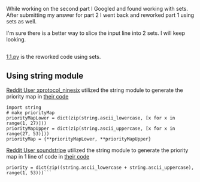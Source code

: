 While working on the second part I Googled and found working with sets. After submitting my answer for part 2 I went back and reworked part 1 using sets as well. 

I'm sure there is a better way to slice the input line into 2 sets. I will keep looking. 
##
[1.1.py](2022/Day3/1.1.py) is the reworked code using sets.  

## Using string module
[Reddit User xprotocol_ninesix](https://www.reddit.com/user/xprotocol_ninesix/) utilized the string module to generate the priority map in [their code](https://www.reddit.com/r/adventofcode/comments/zb865p/comment/iyuc2dc/?utm_source=share&utm_medium=web2x&context=3)

```
import string
# make priorityMap
priorityMapLower = dict(zip(string.ascii_lowercase, [x for x in range(1, 27)]))
priorityMapUpper = dict(zip(string.ascii_uppercase, [x for x in range(27, 53)]))
priorityMap = {**priorityMapLower, **priorityMapUpper}
```

[Reddit User soundstripe](https://www.reddit.com/user/soundstripe/) utilized the string module to generate the priority map in 1 line of code in [their code](https://www.reddit.com/r/adventofcode/comments/zb865p/comment/iyub5ob/?utm_source=share&utm_medium=web2x&context=3)
```import string
priority = dict(zip((string.ascii_lowercase + string.ascii_uppercase), range(1, 53)))```